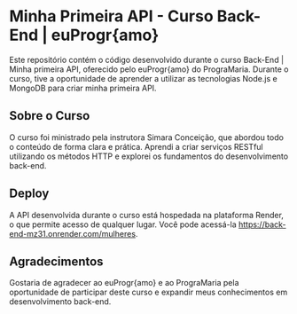 # Minha Primeira API - Curso Back-End | euProgr{amo}

Este repositório contém o código desenvolvido durante o curso Back-End | Minha primeira API, oferecido pelo euProgr{amo} do PrograMaria. Durante o curso, tive a oportunidade de aprender a utilizar as tecnologias Node.js e MongoDB para criar minha primeira API.

## Sobre o Curso

O curso foi ministrado pela instrutora Simara Conceição, que abordou todo o conteúdo de forma clara e prática. Aprendi a criar serviços RESTful utilizando os métodos HTTP e explorei os fundamentos do desenvolvimento back-end.

## Deploy

A API desenvolvida durante o curso está hospedada na plataforma Render, o que permite acesso de qualquer lugar. Você pode acessá-la https://back-end-mz31.onrender.com/mulheres.

## Agradecimentos

Gostaria de agradecer ao euProgr{amo} e ao PrograMaria pela oportunidade de participar deste curso e expandir meus conhecimentos em desenvolvimento back-end.
